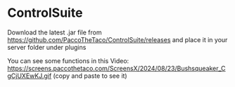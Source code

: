 # ControlSuite
Download the latest .jar file from https://github.com/PaccoTheTaco/ControlSuite/releases and place it in your server folder under plugins

You can see some functions in this Video: https://screens.paccothetaco.com/ScreensX/2024/08/23/Bushsqueaker_CgCjUXEwKJ.gif (copy and paste to see it)
